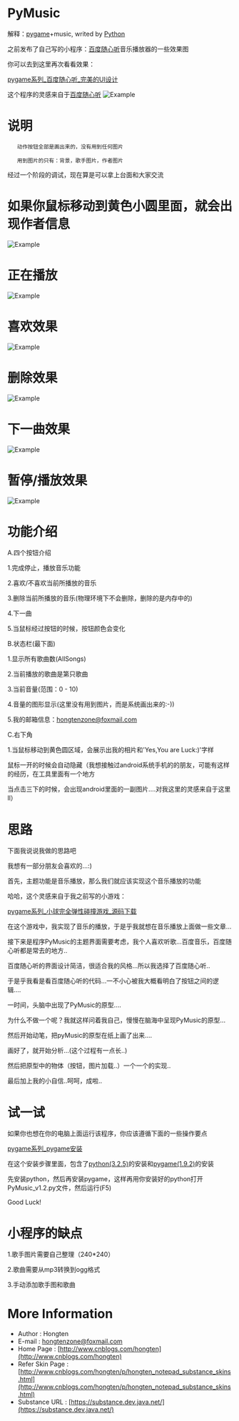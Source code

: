﻿# PyMusic

解释：[pygame](http://www.pygame.org)+music, writed by [Python](https://www.python.org)

之前发布了自己写的小程序：[百度随心听](http://fm.baidu.com/)音乐播放器的一些效果图

你可以去到这里再次看看效果：

[pygame系列_百度随心听_完美的UI设计](http://www.cnblogs.com/hongten/p/hongten_pygame_pymusic.html)

这个程序的灵感来自于[百度随心听](http://fm.baidu.com/)
![Example](https://github.com/Hongten/PyMusic/blob/master/image/o_hongten_pygame_fm.png)

# 说明

       动作按钮全部是画出来的，没有用到任何图片

       用到图片的只有：背景，歌手图片，作者图片

经过一个阶段的调试，现在算是可以拿上台面和大家交流

# 如果你鼠标移动到黄色小圆里面，就会出现作者信息
![Example](https://github.com/Hongten/PyMusic/blob/master/image/o_hongten_pygame_pymusic1.png)

# 正在播放
![Example](https://github.com/Hongten/PyMusic/blob/master/image/o_hongten_pygame_pymusic2.png)

# 喜欢效果
![Example](https://github.com/Hongten/PyMusic/blob/master/image/o_hongten_pygame_pymusic3.png)

# 删除效果
![Example](https://github.com/Hongten/PyMusic/blob/master/image/o_hongten_pygame_pymusic4.png)

# 下一曲效果
![Example](https://github.com/Hongten/PyMusic/blob/master/image/o_hongten_pygame_pymusic5.png)

# 暂停/播放效果
![Example](https://github.com/Hongten/PyMusic/blob/master/image/o_hongten_pygame_pymusic6.png)

# 功能介绍

A.四个按钮介绍

 1.完成停止，播放音乐功能

 2.喜欢/不喜欢当前所播放的音乐

 3.删除当前所播放的音乐(物理环境下不会删除，删除的是内存中的)

 4.下一曲

 5.当鼠标经过按钮的时候，按钮颜色会变化

B.状态栏(最下面)

 1.显示所有歌曲数(AllSongs)

 2.当前播放的歌曲是第只歌曲

 3.当前音量(范围：0 - 10)

 4.音量的图形显示(这里没有用到图片，而是系统画出来的:-))

 5.我的邮箱信息：hongtenzone@foxmail.com

C.右下角

 1.当鼠标移动到黄色圆区域，会展示出我的相片和'Yes,You are Luck:)'字样

  鼠标一开的时候会自动隐藏（我想接触过android系统手机的的朋友，可能有这样的经历，在工具里面有一个地方

  当点击三下的时候，会出现android里面的一副图片....对我这里的灵感来自于这里ll）

# 思路

下面我说说我做的思路吧

我想有一部分朋友会喜欢的...:)

首先，主题功能是音乐播放，那么我们就应该实现这个音乐播放的功能

哈哈，这个灵感来自于我之前写的小游戏：

[pygame系列_小球完全弹性碰撞游戏_源码下载](http://www.cnblogs.com/hongten/p/hongten_pygame_pong.html)

在这个游戏中，我实现了音乐的播放，于是乎我就想在音乐播放上面做一些文章...

接下来是程序PyMusic的主题界面需要考虑，我个人喜欢听歌...百度音乐，百度随心听都是常去的地方..

百度随心听的界面设计简洁，很适合我的风格...所以我选择了百度随心听..

于是乎我看是看百度随心听的代码...一不小心被我大概看明白了按钮之间的逻辑....

一时间，头脑中出现了PyMusic的原型....

为什么不做一个呢？我就这样问着我自己，慢慢在脑海中呈现PyMusic的原型...

然后开始动笔，把pyMusic的原型在纸上画了出来....

画好了，就开始分析...(这个过程有一点长..)

然后把原型中的物体（按钮，图片加载..）一个一个的实现..

最后加上我的小自信..呵呵，成啦..

# 试一试

如果你也想在你的电脑上面运行该程序，你应该遵循下面的一些操作要点

[pygame系列_pygame安装](http://www.cnblogs.com/hongten/p/hongten_pygame_install.html)

在这个安装步骤里面，包含了[python(3.2.5)](http://www.python.org/ftp/python/3.2.5/python-3.2.5.msi)的安装和[pygame(1.9.2)](http://pygame.org/ftp/pygame-1.9.2a0.win32-py3.2.msi)的安装

先安装python，然后再安装pygame，这样再用你安装好的python打开PyMusic_v1.2.py文件，然后运行(F5)

Good Luck!

# 小程序的缺点

   1.歌手图片需要自己整理（240*240）

   2.歌曲需要从mp3转换到ogg格式

   3.手动添加歌手图和歌曲
   
# More Information

* Author            : Hongten
* E-mail            : [hongtenzone@foxmail.com](mailto:hongtenzone@foxmail.com)
* Home Page         : [http://www.cnblogs.com/hongten](http://www.cnblogs.com/hongten)
* Refer Skin Page   : [http://www.cnblogs.com/hongten/p/hongten_notepad_substance_skins.html](http://www.cnblogs.com/hongten/p/hongten_notepad_substance_skins.html)
* Substance URL     : [https://substance.dev.java.net/](https://substance.dev.java.net/)
